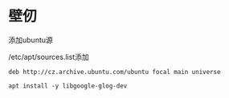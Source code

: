 # 壁仞

添加ubuntu源

/etc/apt/sources.list添加

```
deb http://cz.archive.ubuntu.com/ubuntu focal main universe
```



```shell
apt install -y libgoogle-glog-dev 
```

